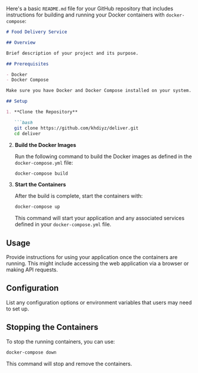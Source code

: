Here's a basic `README.md` file for your GitHub repository that includes instructions for building and running your Docker containers with `docker-compose`:

```markdown
# Food Delivery Service

## Overview

Brief description of your project and its purpose.

## Prerequisites

- Docker
- Docker Compose

Make sure you have Docker and Docker Compose installed on your system. You can download Docker from [docker.com](https://www.docker.com/products/docker-desktop) and Docker Compose from [docs.docker.com/compose/install](https://docs.docker.com/compose/install/).

## Setup

1. **Clone the Repository**

   ```bash
   git clone https://github.com/khdiyz/deliver.git
   cd deliver
   ```

2. **Build the Docker Images**

   Run the following command to build the Docker images as defined in the `docker-compose.yml` file:

   ```bash
   docker-compose build
   ```

3. **Start the Containers**

   After the build is complete, start the containers with:

   ```bash
   docker-compose up
   ```

   This command will start your application and any associated services defined in your `docker-compose.yml` file.

## Usage

Provide instructions for using your application once the containers are running. This might include accessing the web application via a browser or making API requests.

## Configuration

List any configuration options or environment variables that users may need to set up. 

## Stopping the Containers

To stop the running containers, you can use:

```bash
docker-compose down
```

This command will stop and remove the containers.
